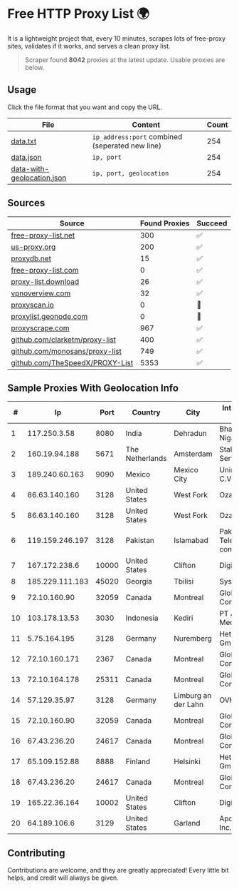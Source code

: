 
# Free HTTP Proxy List 🌍

It is a lightweight project that, every 10 minutes, scrapes lots of free-proxy sites, validates if it works, and serves a clean proxy list.


> Scraper found **8042** proxies at the latest update. Usable proxies are below.

## Usage

Click the file format that you want and copy the URL.


|File|Content|Count|
|----|-------|-----|
|[data.txt](https://raw.githubusercontent.com/themiralay/Proxy-List-World/master/data.txt)|`ip_address:port` combined (seperated new line)|254|
|[data.json](https://raw.githubusercontent.com/themiralay/Proxy-List-World/master/data.json)|`ip, port`|254|
|[data-with-geolocation.json](https://raw.githubusercontent.com/themiralay/Proxy-List-World/master/data-with-geolocation.json)|`ip, port, geolocation`|254|

## Sources

|Source|Found Proxies|Succeed|
|------|-------------|-------|
|[free-proxy-list.net](https://free-proxy-list.net)|300|✅|
|[us-proxy.org](https://www.us-proxy.org)|200|✅|
|[proxydb.net](http://proxydb.net)|15|✅|
|[free-proxy-list.com](https://free-proxy-list.com/?page=&port=&type%5B%5D=http&type%5B%5D=https&up_time=0&search=Search)|0|✅|
|[proxy-list.download](https://www.proxy-list.download/HTTP)|26|✅|
|[vpnoverview.com](https://vpnoverview.com/privacy/anonymous-browsing/free-proxy-servers)|32|✅|
|[proxyscan.io](https://www.proxyscan.io)|0|🚫|
|[proxylist.geonode.com](https://proxylist.geonode.com/api/proxy-list?limit=300&page=1&sort_by=lastChecked&sort_type=desc&protocols=http,https)|0|🚫|
|[proxyscrape.com](https://api.proxyscrape.com/v2/?request=displayproxies&protocol=http&timeout=10000&country=all&ssl=all&anonymity=all)|967|✅|
|[github.com/clarketm/proxy-list](https://raw.githubusercontent.com/clarketm/proxy-list/master/proxy-list-raw.txt)|400|✅|
|[github.com/monosans/proxy-list](https://raw.githubusercontent.com/monosans/proxy-list/main/proxies/http.txt)|749|✅|
|[github.com/TheSpeedX/PROXY-List](https://raw.githubusercontent.com/TheSpeedX/PROXY-List/master/http.txt)|5353|✅|


## Sample Proxies With Geolocation Info

|#|Ip|Port|Country|City|Internet Service Provider|
|-|--|----|-------|----|-------------------------|
|1|117.250.3.58|8080|India|Dehradun|Bharat Sanchar Nigam Ltd|
|2|160.19.94.188|5671|The Netherlands|Amsterdam|Stallion Network Services Limited|
|3|189.240.60.163|9090|Mexico|Mexico City|Uninet S.A. de C.V.|
|4|86.63.140.160|3128|United States|West Fork|OzarksGo, LLC|
|5|86.63.140.160|3128|United States|West Fork|OzarksGo, LLC|
|6|119.159.246.197|3128|Pakistan|Islamabad|Pakistan Telecommuication company limited|
|7|167.172.238.6|10000|United States|Clifton|DigitalOcean, LLC|
|8|185.229.111.183|45020|Georgia|Tbilisi|Sysnet LLC|
|9|72.10.160.90|32059|Canada|Montreal|GloboTech Communications|
|10|103.178.13.53|3030|Indonesia|Kediri|PT Amerta Asa Media|
|11|5.75.164.195|3128|Germany|Nuremberg|Hetzner Online GmbH|
|12|72.10.160.171|2367|Canada|Montreal|GloboTech Communications|
|13|72.10.164.178|25311|Canada|Montreal|GloboTech Communications|
|14|57.129.35.97|3128|Germany|Limburg an der Lahn|OVH SAS|
|15|72.10.160.90|32059|Canada|Montreal|GloboTech Communications|
|16|67.43.236.20|24617|Canada|Montreal|GloboTech Communications|
|17|65.109.152.88|8888|Finland|Helsinki|Hetzner Online GmbH|
|18|67.43.236.20|24617|Canada|Montreal|GloboTech Communications|
|19|165.22.36.164|10002|United States|Clifton|DigitalOcean, LLC|
|20|64.189.106.6|3129|United States|Garland|Apogee Telecom Inc.|



## Contributing

Contributions are welcome, and they are greatly appreciated! Every
little bit helps, and credit will always be given.

